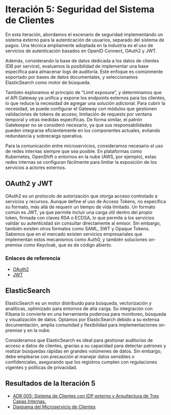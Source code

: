 # Iteración 5: Seguridad del Sistema de Clientes

En esta iteración, abordamos el escenario de seguridad implementando un sistema externo para la autenticación de usuarios, separado del sistema de pagos. Una técnica ampliamente adoptada en la industria es el uso de servicios de autenticación basados en OpenID Connect, OAuth2 y JWT.

Además, considerando la base de datos dedicada a los datos de clientes (DB per service), evaluamos la posibilidad de implementar una base específica para almacenar logs de auditoría. Este enfoque es comúnmente soportado por bases de datos documentales, y seleccionamos ElasticSearch como motor de búsqueda.

También exploramos el principio de “Limit exposure”, y determinamos que el API Gateway ya unifica y expone los endpoints externos para los clientes, lo que reduce la necesidad de agregar una solución adicional. Para cubrir la necesidad, se puede configurar el Gateway con módulos que gestionen validaciones de tokens de acceso, limitación de requests por ventana temporal y otras medidas específicas. De forma similar, el patrón Gatekeeper no se consideró necesario, ya que sus responsabilidades pueden integrarse eficientemente en los componentes actuales, evitando redundancia y sobrecarga operativa.

Para la comunicación entre microservicios, consideramos necesario el uso de redes internas siempre que sea posible. En plataformas como Kubernetes, OpenShift o entornos en la nube (AWS, por ejemplo), estas redes internas se configuran fácilmente para limitar la exposición de los servicios a actores externos.

## OAuth2 y JWT

OAuth2 es un protocolo de autorización que otorga acceso controlado a servicios y recursos. Aunque define el uso de Access Tokens, no especifica su formato, más allá de requerir un tiempo de vida limitado. Un formato común es JWT, ya que permite incluir una carga útil dentro del propio token, firmada con claves RSA o ECDSA, lo que permite a los servicios validar su autenticidad sin consultar directamente al emisor. Sin embargo, también existen otros formatos como SAML, SWT y Opaque Tokens. Sabemos que en el mercado existen servicios empresariales que implementan estos mecanismos como Auth0, y también soluciones on-premise como Keycloak, que es de código abierto.

### Enlaces de referencia
- [OAuth2](https://auth0.com/intro-to-iam/what-is-oauth-2)
- [JWT](https://jwt.io/introduction)

## ElasticSearch

ElasticSearch es un motor distribuido para búsqueda, vectorización y analíticas, optimizado para entornos de alta carga. Su integración con Kibana lo convierte en una herramienta poderosa para monitoreo, búsqueda y visualización de datos. Optamos por ElasticSearch debido a su extensa documentación, amplia comunidad y flexibilidad para implementaciones on-premise y en la nube.

Consideramos que ElasticSearch es ideal para gestionar auditorías de acceso a datos de clientes, gracias a su capacidad para detectar patrones y realizar búsquedas rápidas en grandes volúmenes de datos. Sin embargo, debe emplearse con precaución al manejar datos sensibles o confidenciales, asegurando que los registros cumplen con regulaciones vigentes y políticas de privacidad.

## Resultados de la Iteración 5
- [ADR 005: Sistema de Clientes con IDP externo y Arquitectura de Tres Capas Internas.](/Architectural-Decision-Records/ADR-005.md)
- [Diagrama del Microservicio de Clientes](/Architectural-Decision-Records/imagenes/ADR-005-microservicio-clientes.md)
